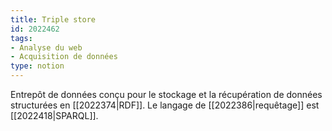 ```yaml
---
title: Triple store
id: 2022462
tags:
- Analyse du web
- Acquisition de données
type: notion
---
```


Entrepôt de données conçu pour le stockage et la récupération de données structurées en [[2022374|RDF]]. Le langage de [[2022386|requêtage]] est [[2022418|SPARQL]].


